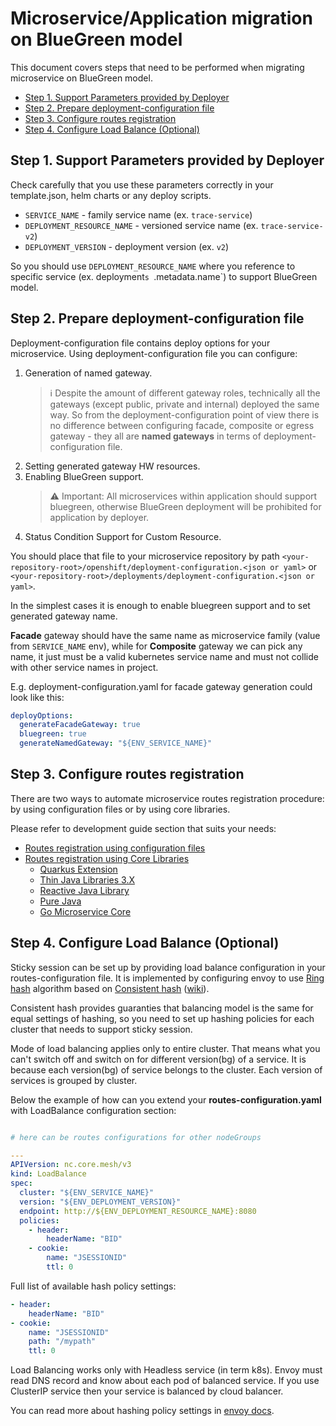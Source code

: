 # Microservice/Application migration on BlueGreen model

This document covers steps that need to be performed when migrating microservice on BlueGreen model. 

* [Step 1. Support Parameters provided by Deployer](#step-1-support-parameters-provided-by-deployer)
* [Step 2. Prepare deployment-configuration file](#step-2-prepare-deployment-configuration-file)
* [Step 3. Configure routes registration](#step-3-configure-routes-registration)
* [Step 4. Configure Load Balance (Optional)](#step-4-configure-load-balance-optional)

## Step 1. Support Parameters provided by Deployer

Check carefully that you use these parameters correctly in your template.json, helm charts or any deploy scripts. 

* `SERVICE_NAME` - family service name (ex. `trace-service`)
* `DEPLOYMENT_RESOURCE_NAME` - versioned service name (ex. `trace-service-v2`)
* `DEPLOYMENT_VERSION` - deployment version (ex. `v2`)

So you should use `DEPLOYMENT_RESOURCE_NAME` where you reference to specific service (ex. deployment`s `.metadata.name`) to support BlueGreen model. 

## Step 2. Prepare deployment-configuration file

Deployment-configuration file contains deploy options for your microservice. Using deployment-configuration file you can configure:

1. Generation of named gateway. 
    > :information_source: Despite the amount of different gateway roles, technically all the gateways (except public, private and internal) deployed the same way. So from the deployment-configuration point of view there is no difference between configuring facade, composite or egress gateway - they all are **named gateways** in terms of deployment-configuration file.
2. Setting generated gateway HW resources. 
3. Enabling BlueGreen support. 
    > :warning: Important: All microservices within application should support bluegreen, otherwise BlueGreen deployment will be prohibited for application by deployer.  
4. Status Condition Support for Custom Resource. 

You should place that file to your microservice repository by path `<your-repository-root>/openshift/deployment-configuration.<json or yaml>` 
or `<your-repository-root>/deployments/deployment-configuration.<json or yaml>`.

In the simplest cases it is enough to enable bluegreen support and to set generated gateway name. 

**Facade** gateway should have the same name as microservice family (value from `SERVICE_NAME` env), 
while for **Composite** gateway we can pick any name, it just must be a valid kubernetes service name and must not collide with other service names in project.

E.g. deployment-configuration.yaml for facade gateway generation could look like this: 
```yaml
deployOptions:
  generateFacadeGateway: true
  bluegreen: true
  generateNamedGateway: "${ENV_SERVICE_NAME}"
```

## Step 3. Configure routes registration

There are two ways to automate microservice routes registration procedure: by using configuration files or by using core libraries. 

Please refer to development guide section that suits your needs: 
* [Routes registration using configuration files](./development-guide.md#routes-registration-using-configuration-files)
* [Routes registration using Core Libraries](./development-guide.md#routes-registration-using-core-libraries)
    * [Quarkus Extension](./development-guide.md#quarkus-extension)
    * [Thin Java Libraries 3.X](./development-guide.md#thin-java-libraries-3x)
    * [Reactive Java Library](./development-guide.md#reactive-java-library)
    * [Pure Java](./development-guide.md#pure-java)
    * [Go Microservice Core](./development-guide.md#go-microservice-core)
    
## Step 4. Configure Load Balance (Optional)

Sticky session can be set up by providing load balance configuration in your routes-configuration file. It is implemented by configuring envoy to use [Ring hash](https://www.envoyproxy.io/docs/envoy/v1.13.0/intro/arch_overview/upstream/load_balancing/load_balancers#ring-hash) algorithm based on [Consistent hash](https://medium.com/@dgryski/consistent-hashing-algorithmic-tradeoffs-ef6b8e2fcae8) ([wiki](https://en.wikipedia.org/wiki/Consistent_hashing)).

Consistent hash provides guaranties that balancing model is the same for equal settings of hashing, so you need to set up hashing policies for each cluster that needs to support sticky session. 

Mode of load balancing applies only to entire cluster. That means what you can't switch off and switch on for different version(bg) of a service. It is because each version(bg) of service belongs to the cluster. Each version of services is grouped by cluster.

Below the example of how can you extend your **routes-configuration.yaml** with LoadBalance configuration section: 

```yaml

# here can be routes configurations for other nodeGroups

---
APIVersion: nc.core.mesh/v3
kind: LoadBalance
spec:
  cluster: "${ENV_SERVICE_NAME}"
  version: "${ENV_DEPLOYMENT_VERSION}"
  endpoint: http://${ENV_DEPLOYMENT_RESOURCE_NAME}:8080
  policies:
    - header:
        headerName: "BID"
    - cookie:
        name: "JSESSIONID"
        ttl: 0
```

Full list of available hash policy settings: 
```yaml
- header:
    headerName: "BID"
- cookie:
    name: "JSESSIONID"
    path: "/mypath"
    ttl: 0
```

Load Balancing works only with Headless service (in term k8s). Envoy must read DNS record and know about each pod of balanced service. If you use ClusterIP service then your service is balanced by cloud balancer.

You can read more about hashing policy settings in [envoy docs](https://www.envoyproxy.io/docs/envoy/v1.13.0/api-v2/api/v2/route/route_components.proto#envoy-api-msg-route-routeaction-hashpolicy). 
